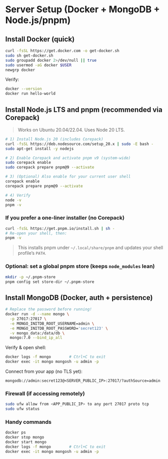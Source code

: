 # Server Setup (Docker + MongoDB + Node.js/pnpm)


## Install Docker (quick)

```bash
curl -fsSL https://get.docker.com -o get-docker.sh
sudo sh get-docker.sh
sudo groupadd docker 2>/dev/null || true
sudo usermod -aG docker $USER
newgrp docker
```

Verify:

```bash
docker --version
docker run hello-world
```


## Install Node.js LTS **and pnpm** (recommended via Corepack)

> Works on Ubuntu 20.04/22.04. Uses Node 20 LTS.

```bash
# 1) Install Node.js 20 (includes Corepack)
curl -fsSL https://deb.nodesource.com/setup_20.x | sudo -E bash -
sudo apt-get install -y nodejs

# 2) Enable Corepack and activate pnpm v9 (system-wide)
sudo corepack enable
sudo corepack prepare pnpm@9 --activate

# 3) (Optional) Also enable for your current user shell
corepack enable
corepack prepare pnpm@9 --activate

# 4) Verify
node -v
pnpm -v
```

### If you prefer a one-liner installer (no Corepack)

```bash
curl -fsSL https://get.pnpm.io/install.sh | sh -
# Re-open your shell, then:
pnpm -v
```

> This installs pnpm under `~/.local/share/pnpm` and updates your shell profile’s `PATH`.

### Optional: set a global pnpm store (keeps `node_modules` lean)

```bash
mkdir -p ~/.pnpm-store
pnpm config set store-dir ~/.pnpm-store
```


## Install MongoDB (Docker, auth + persistence)

```bash
# Replace the password before running!
docker run -d --name mongo \
  -p 27017:27017 \
  -e MONGO_INITDB_ROOT_USERNAME=admin \
  -e MONGO_INITDB_ROOT_PASSWORD='secret123' \
  -v mongo_data:/data/db \
  mongo:7.0 --bind_ip_all
```

Verify & open shell:

```bash
docker logs -f mongo        # Ctrl+C to exit
docker exec -it mongo mongosh -u admin -p
```

Connect from your app (no TLS yet):

```
mongodb://admin:secret123@<SERVER_PUBLIC_IP>:27017/?authSource=admin
```

### Firewall (if accessing remotely)

```bash
sudo ufw allow from <APP_PUBLIC_IP> to any port 27017 proto tcp
sudo ufw status
```

### Handy commands

```bash
docker ps
docker stop mongo
docker start mongo
docker logs -f mongo        # Ctrl+C to exit
docker exec -it mongo mongosh -u admin -p
```
